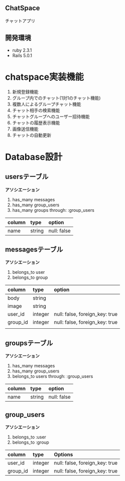 
## ChatSpace
チャットアプリ

## 開発環境
- ruby 2.3.1
- Rails 5.0.1


# chatspace実装機能
1. 新規登録機能
2. グループ内でのチャット(1対1のチャット機能)
3. 複数人によるグループチャット機能
4. チャット相手の検索機能
5. チャットグループへのユーザー招待機能
6. チャットの履歴表示機能
7. 画像送信機能
8. チャットの自動更新



# Database設計

## usersテーブル
**アソシエーション**
1. has_many messages
2. has_many group_users
3. has_many groups through: :group_users

|column               |type   |option      |
|:--------------------|:------|:-----------|
|name                 |string |null: false |


## messagesテーブル
**アソシエーション**
1. belongs_to user
2. belongs_to group

|column   |type      |option                        |
|:--------|:------   |:-----------------------------|
|body     |string    |                              |
|image    |string    |                              |
|user_id  |integer   |null: false, foreign_key: true|
|group_id |integer   |null: false, foreign_key: true|
||          |

## groupsテーブル
**アソシエーション**
1. has_many messages
2. has_many group_users
3. belongs_to users through: :group_users

|column    |type      |option     |
|:---------|:---------|:----------|
|name      |string    |null: false|

## group_users
**アソシエーション**
1. belongs_to :user
2. belongs_to :group

|column  |type      |Options                       |
|:-------|:---------|:-----------------------------|
|user_id |integer   |null: false, foreign_key: true|
|group_id|integer   |null: false, foreign_key: true|
